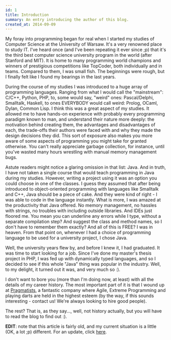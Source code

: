 ```yaml
---
id: 1
title: Introduction
summary: An entry introducing the author of this blog.
created_at: 2014-09-09
---
```


My foray into programming began for real when I started my studies of Computer Science at the University of Warsaw. It's a very renowned place to study IT. I've heard once (and I've been repeating it ever since ;p) that it's the third best computer science university program in the world (after Stanford and MIT). It is home to many programming world champions and winners of prestigious competitions like TopCoder, both individually and in teams. Compared to them, I was small fish. The beginnings were rough, but I finally felt like I found my bearings in the last years.

During the course of my studies I was introduced to a huge array of programming languages. Ranging from what I would call the "mainstream": C/C++, Python, PHP, to, some would say, "weird" ones: Pascal/Delphi, Smalltalk, Haskell, to ones EVERYBODY would call weird: Prolog, OCaml, Dylan, Common Lisp. I think this was a great aspect of my studies. It allowed me to have hands-on experience with probably every programming paradigm known to man, and understand their nature more deeply: the motivation behind creating them, the advantages and disadvantages of each, the trade-offs their authors were faced with and why they made the design decisions they did. This sort of exposure also makes you more aware of some aspects of programming you might take for granted otherwise. You can't really appreciate garbage collection, for instance, until you've wasted many hours wrestling with manual memory management bugs.

Astute readers might notice a glaring omission in that list: Java. And in truth, I have not taken a single course that would teach programming in Java during my studies. However, writing a project using it was an option you could choose in one of the classes. I guess they assumed that after being introduced to object-oriented programming with languages like Smalltalk and C++, Java should be a piece of cake. And they were kind of right - I was able to code in the language instantly. What is more, I was amazed at the productivity that Java offered. No memory management, no hassles with strings, no troubles with including outside libraries. And IDEs just floored me. You mean you can underline any errors while I type, without a separate compilation step? And suggest the class and method names, so I don't have to remember them exactly? And all of this is FREE? I was in heaven. From that point on, whenever I had a choice of programming language to be used for a university project, I chose Java.

Well, the university years flew by, and before I knew it, I had graduated. It was time to start looking for a job. Since I've done my master's thesis project in PHP, I was fed up with dynamically typed languages, and so I decided to see if this whole "Java" thing was popular in the industry. Well, to my delight, it turned out it was, and very much so :).

I don't want to bore you (more than I'm doing now, at least) with all the details of my career history. The most important part of it is that I wound up at <a href="http://pragmatists.pl" target="_blank">Pragmatists</a>, a fantastic company where Agile, Extreme Programming and playing darts are held in the highest esteem (by the way, if this sounds interesting - contact us! We're always looking to hire good people).

The rest? That is, as they say..., well, not history actually, but you will have to read the blog to find out :).

**EDIT**: note that this article is fairly old, and my current situation is a little (OK, a lot ;p) different. For an update, click [here]().
